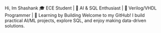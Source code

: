 Hi, Im Shashank
🎓 ECE Student | 🤖 AI & SQL Enthusiast | 🔧 Verilog/VHDL Programmer | 🧠 Learning by Building
Welcome to my GitHub! I build practical AI/ML projects, explore SQL, and enjoy making data-driven solutions.
